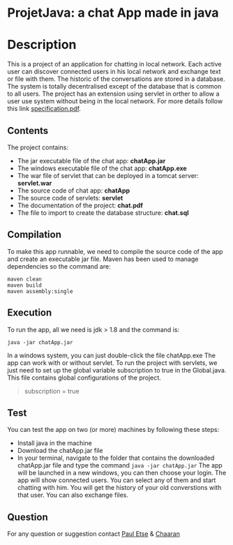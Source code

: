 # ProjetJava: a chat App made in java
# Description 
This is a project of an application for chatting in local network. Each active user can discover connected users in his local network and exchange text or file with them. The historic of the conversations are stored in a database. The system is totally decentralised except of the database that is common to all users. The project has an extension using servlet in orther to allow a user use system without being in the local network. For more details follow this link [specification.pdf](https://moodle.insa-toulouse.fr/pluginfile.php/127921/mod_resource/content/1/INSA_COO_POO_URD_v3.1.pdf).
## Contents
The project contains: 
* The jar executable file of the chat app: **chatApp.jar**
* The windows executable file of the chat app: **chatApp.exe**
* The war file of servlet that can be deployed in a tomcat server: **servlet.war**
* The source code of chat app: **chatApp**
* The source code of servlets: **servlet**
* The documentation of the project: **chat.pdf**
* The file to import to create the database structure: **chat.sql**
## Compilation 
To make this app runnable, we need to compile the source code of the app and create an executable jar file. Maven has been used to manage dependencies so the command are: 
```
maven clean 
maven build
maven assembly:single
```
## Execution
To run the app, all we need is jdk > 1.8 and the command is:
```
java -jar chatApp.jar
```
In a windows system, you can just double-click the file chatApp.exe
The app can work with or without servlet.
To run the project with servlets, we just need to set up the global variable subscription to true in the Global.java. This file contains global configurations of the project.
> subscription = true<br>

## Test
You can test the app on two (or more) machines by following these steps:
* Install java in the machine
* Download the chatApp.jar file
* In your terminal, navigate to the folder that contains the downloaded chatApp.jar file and type the command
```java -jar chatApp.jar```
The app will be launched in a new windows, you can then choose your login. The app will show connected users. You can select any of them and start chatting with him. You will get the history of your old converstions with that user.
You can also exchange files.
## Question
For any question or suggestion contact [Paul Etse](mailto:etse@etud.insa-toulouse.fr) & [Chaaran](nalakala@etud.insa-toulouse.fr)
